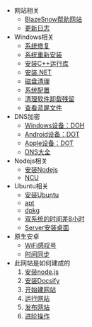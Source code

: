- 网站相关
    - [BlazeSnow帮助网站](/)
    - [更新日志](/CHANGELOG)
- Windows相关
    - [系统修复](/Windows相关_系统修复.md)
    - [系统重新安装](/Windows相关_系统重新安装.md)
    - [安装C++运行库](/Windows相关_安装C++运行库.md)
    - [安装.NET](/Windows相关_安装.NET.md)
    - [磁盘清理](/Windows相关_磁盘清理.md)
    - [系统配置](/Windows相关_系统配置.md)
    - [清理软件卸载残留](/Windows相关_清理软件卸载残留.md)
    - [查看蓝屏文件](/Windows相关_查看蓝屏文件.md)
- DNS加密
    - [Windows设备：DOH](/DNS加密_Windows设备：DOH.md)
    - [Android设备：DOT](/DNS加密_Android设备：DOT.md)
    - [Apple设备：DOT](/DNS加密_Apple设备：DOT.md)
    - [DNS大全](/DNS加密_DNS大全.md)
- Nodejs相关
    - [安装Nodejs](/Nodejs相关_安装Nodejs.md)
    - [NCU](/Nodejs相关_NCU.md)
- Ubuntu相关
    - [安装Ubuntu](/Ubuntu相关_安装Ubuntu.md)
    - [apt](/Ubuntu相关_apt.md)
    - [dpkg](/Ubuntu相关_dpkg.md)
    - [双系统的时间差8小时](/Ubuntu相关_双系统的时间差8小时.md)
    - [Server安装桌面](/Ubuntu相关_Server安装桌面.md)
- 原生安卓
    - [WiFi感叹号](/原生安卓_WiFi感叹号.md)
    - [时间同步](/原生安卓_时间同步.md)
- 此网站是如何建成的
    1. [安装node.js](/此网站是如何建成的_安装node.js.md)
    2. [安装Docsify](/此网站是如何建成的_安装Docsify.md)
    3. [开始建网站](/此网站是如何建成的_开始建网站.md)
    4. [运行网站](/此网站是如何建成的_运行网站.md)
    5. [发布网站](/此网站是如何建成的_发布网站.md)
    6. [进阶操作](/此网站是如何建成的_进阶操作.md)
